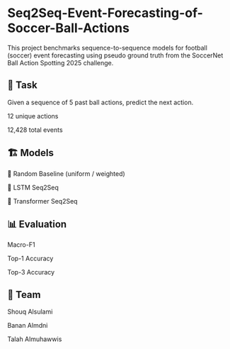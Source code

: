 # Seq2Seq-Event-Forecasting-of-Soccer-Ball-Actions
This project benchmarks sequence-to-sequence models for football (soccer) event forecasting using pseudo ground truth from the SoccerNet Ball Action Spotting 2025 challenge.

## 🔑 Task

Given a sequence of 5 past ball actions, predict the next action.

12 unique actions

12,428 total events

## 🏗 Models

🎲 Random Baseline (uniform / weighted)

🔁 LSTM Seq2Seq

🔮 Transformer Seq2Seq

## 📊 Evaluation

Macro-F1

Top-1 Accuracy

Top-3 Accuracy

## 👥 Team

Shouq Alsulami 

Banan Almdni 

Talah Almuhawwis 
